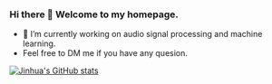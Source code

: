 ### Hi there 👋 Welcome to my homepage.
- 🔭 I’m currently working on audio signal processing and machine learning.
- Feel free to DM me if you have any quesion.

[![Jinhua's GitHub stats](https://github-readme-stats.vercel.app/api?username=jinhualiang&show_icons=true&theme=radical&count_private=true)](https://github.com/jinhualiang/github-readme-stats)
<!--
**JinhuaLiang/JinhuaLiang** is a ✨ _special_ ✨ repository because its `README.md` (this file) appears on your GitHub profile.

Here are some ideas to get you started:

- 🔭 I’m currently working on ...
- 🌱 I’m currently learning ...
- 👯 I’m looking to collaborate on ...
- 🤔 I’m looking for help with ...
- 💬 Ask me about ...
- 📫 How to reach me: ...
- 😄 Pronouns: ...
- ⚡ Fun fact: ...
-->
